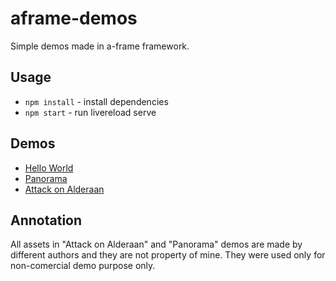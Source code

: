 # aframe-demos

Simple demos made in a-frame framework.

## Usage
* `npm install` - install dependencies
* `npm start` - run livereload serve

## Demos
* [Hello World](http://localhost:3000/hello-world/)
* [Panorama](http://localhost:3000/panorama/)
* [Attack on Alderaan](http://localhost:3000/attack-on-alderaan/)

## Annotation
All assets in "Attack on Alderaan" and "Panorama" demos are made by different authors and they
are not property of mine. They were used only for non-comercial demo purpose only.
